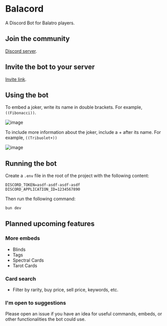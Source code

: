 # Balacord

A Discord Bot for Balatro players.

## Join the community

[Discord server](https://discord.gg/4ewczjHvUR).

## Invite the bot to your server

[Invite link](https://discord.com/oauth2/authorize?client_id=1224531149372657767&permissions=2147484672&scope=bot).

## Using the bot

To embed a joker, write its name in double brackets. For example, `((Fibonacci))`.

![image](https://github.com/DanielPower/balacord/assets/12166320/0888658c-5836-4bbb-9cd1-e21896f0d510)

To include more information about the joker, include a + after its name. For example, `((Tribuolet+))`

![image](https://github.com/DanielPower/balacord/assets/12166320/ed74f586-c978-4ca2-bfd8-ecebee2bf9c5)

## Running the bot

Create a `.env` file in the root of the project with the following content:

```env
DISCORD_TOKEN=asdf-asdf-asdf-asdf
DISCORD_APPLICATION_ID=1234567890
```

Then run the following command:

```bash
bun dev
```

## Planned upcoming features

### More embeds
- Blinds
- Tags
- Spectral Cards
- Tarot Cards

### Card search
- Filter by rarity, buy price, sell price, keywords, etc.

### I'm open to suggestions
Please open an issue if you have an idea for useful commands, embeds, or other functionalities the bot could use.
